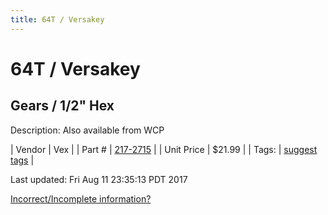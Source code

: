 ```yaml
---
title: 64T / Versakey
---
```


# 64T / Versakey
## Gears / 1/2" Hex
Description: 	Also available from WCP 

| Vendor | Vex | 
| Part # | [217-2715](http://www.vexrobotics.com/vexpro/motion/vexpro-gears/1-2-hex-bore.html) | 
| Unit Price | $21.99 | 
| Tags: | [suggest tags](https://docs.google.com/forms/d/e/1FAIpQLSeWyY8v3RgOty-MyWmh9U0iivNYN_molChYyS-0U-o-kOAv_g/viewform) | 

Last updated: Fri Aug 11 23:35:13 PDT 2017

 [Incorrect/Incomplete information?](https://docs.google.com/forms/d/e/1FAIpQLSeWyY8v3RgOty-MyWmh9U0iivNYN_molChYyS-0U-o-kOAv_g/viewform)